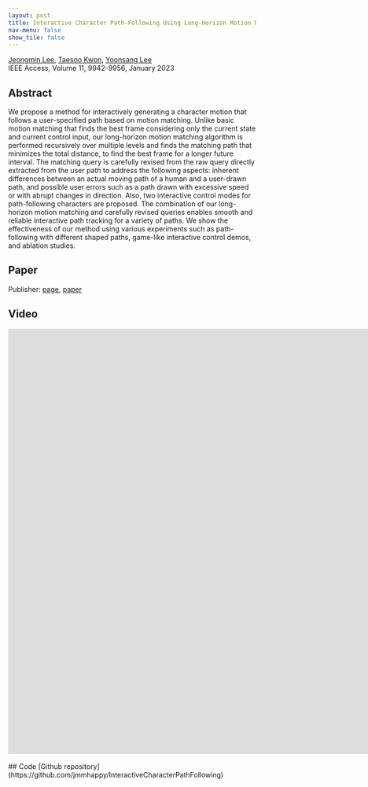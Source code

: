 ```yaml
---
layout: post
title: Interactive Character Path-Following Using Long-Horizon Motion Matching With Revised Future Queries
nav-menu: false
show_tile: false
---
```


[Jeongmin Lee](../people/jeongmin-lee.html), [Taesoo Kwon](http://calab.hanyang.ac.kr/cgi-bin/home.cgi?node=Taesoo), [Yoonsang Lee](../people/yoonsang-lee.html)  
IEEE Access, Volume 11, 9942-9956, January 2023

## Abstract
We propose a method for interactively generating a character motion that follows a user-specified path based on motion matching. Unlike basic motion matching that finds the best frame considering only the current state and current control input, our long-horizon motion matching algorithm is performed recursively over multiple levels and finds the matching path that minimizes the total distance, to find the best frame for a longer future interval. The matching query is carefully revised from the raw query directly extracted from the user path to address the following aspects: inherent differences between an actual moving path of a human and a user-drawn path, and possible user errors such as a path drawn with excessive speed or with abrupt changes in direction. Also, two interactive control modes for path-following characters are proposed. The combination of our long-horizon motion matching and carefully revised queries enables smooth and reliable interactive path tracking for a variety of paths. We show the effectiveness of our method using various experiments such as path-following with different shaped paths, game-like interactive control demos, and ablation studies.

## Paper
Publisher: [page](https://ieeexplore.ieee.org/document/10029373), [paper](https://ieeexplore.ieee.org/stamp/stamp.jsp?tp=&arnumber=10029373)

## Video 
<div id="iframe_container"> <div id="iframe">
<iframe width="1536" height="864" src="https://www.youtube.com/embed/N357UBDALpw" title="Interactive Character Path-Following using Long-Horizon Motion Matching with Revised Future Queries" frameborder="0" allow="accelerometer; autoplay; clipboard-write; encrypted-media; gyroscope; picture-in-picture; web-share" allowfullscreen></iframe>
</div></div>  

<br/>
## Code
[Github repository](https://github.com/jmmhappy/InteractiveCharacterPathFollowing)
